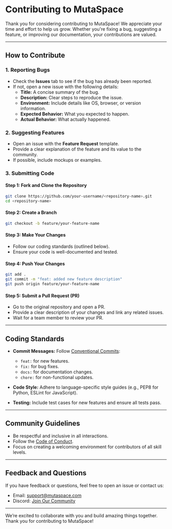# Contributing to MutaSpace

Thank you for considering contributing to MutaSpace! We appreciate your time and effort to help us grow. Whether you're fixing a bug, suggesting a feature, or improving our documentation, your contributions are valued.

---

## How to Contribute

### 1. Reporting Bugs
- Check the **Issues** tab to see if the bug has already been reported.
- If not, open a new issue with the following details:
  - **Title:** A concise summary of the bug.
  - **Description:** Clear steps to reproduce the issue.
  - **Environment:** Include details like OS, browser, or version information.
  - **Expected Behavior:** What you expected to happen.
  - **Actual Behavior:** What actually happened.
  
### 2. Suggesting Features
- Open an issue with the **Feature Request** template.
- Provide a clear explanation of the feature and its value to the community.
- If possible, include mockups or examples.

### 3. Submitting Code
#### Step 1: Fork and Clone the Repository
```bash
git clone https://github.com/your-username/<repository-name>.git
cd <repository-name>
```

#### Step 2: Create a Branch
```bash
git checkout -b feature/your-feature-name
```

#### Step 3: Make Your Changes
- Follow our coding standards (outlined below).
- Ensure your code is well-documented and tested.

#### Step 4: Push Your Changes
```bash
git add .
git commit -m "feat: added new feature description"
git push origin feature/your-feature-name
```

#### Step 5: Submit a Pull Request (PR)
- Go to the original repository and open a PR.
- Provide a clear description of your changes and link any related issues.
- Wait for a team member to review your PR.

---

## Coding Standards
- **Commit Messages:** Follow [Conventional Commits](https://www.conventionalcommits.org/en/v1.0.0/):
  - `feat:` for new features.
  - `fix:` for bug fixes.
  - `docs:` for documentation changes.
  - `chore:` for non-functional updates.

- **Code Style:** Adhere to language-specific style guides (e.g., PEP8 for Python, ESLint for JavaScript).
- **Testing:** Include test cases for new features and ensure all tests pass.

---

## Community Guidelines
- Be respectful and inclusive in all interactions.
- Follow the [Code of Conduct](CODE_OF_CONDUCT.md).
- Focus on creating a welcoming environment for contributors of all skill levels.

---

## Feedback and Questions
If you have feedback or questions, feel free to open an issue or contact us:
- Email: support@mutaspace.com
- Discord: [Join Our Community](https://discord.gg/aXNyBRK8)
  
---

We’re excited to collaborate with you and build amazing things together. Thank you for contributing to MutaSpace!

